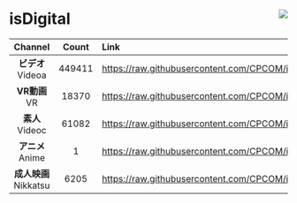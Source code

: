 # isDigital <img align="right" src="https://img.shields.io/github/last-commit/CPCOM/isDigital"/>  
  
| Channel | Count | Link |  
| :-----: | :---: | :--- |  
|**ビデオ**<br />Videoa | 449411 | https://raw.githubusercontent.com/CPCOM/isDigital/main/Videoa.txt |  
|**VR動画**<br />VR | 18370 | https://raw.githubusercontent.com/CPCOM/isDigital/main/VR.txt |  
|**素人**<br />Videoc | 61082 | https://raw.githubusercontent.com/CPCOM/isDigital/main/Videoc.txt |  
|**アニメ**<br />Anime | 1 | https://raw.githubusercontent.com/CPCOM/isDigital/main/Anime.txt |  
|**成人映画**<br />Nikkatsu | 6205 | https://raw.githubusercontent.com/CPCOM/isDigital/main/Nikkatsu.txt |  